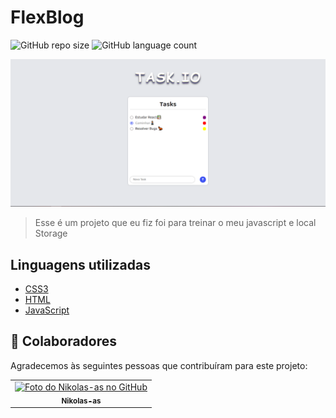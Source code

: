 # FlexBlog  

![GitHub repo size](https://img.shields.io/github/repo-size/Nikolas-as/Task.io?style=for-the-badge)
![GitHub language count](https://img.shields.io/github/languages/count/Nikolas-as/Task.io?style=for-the-badge)

<img src="./Task.io.PNG" alt="exemplo imagem">

> Esse é um projeto que eu fiz foi para treinar o meu javascript e local Storage
>
## Linguagens utilizadas

- [CSS3](https://developer.mozilla.org/pt-BR/docs/Web/CSS)
- [HTML](https://developer.mozilla.org/pt-BR/docs/Web/HTML)
- [JavaScript](https://developer.mozilla.org/pt-BR/docs/Web/Javascript)

## 🤝 Colaboradores

Agradecemos às seguintes pessoas que contribuíram para este projeto:

<table>
  <tr>
    <td align="center">
      <a href="#">
        <img src="https://avatars.githubusercontent.com/u/62979208?v=4" width="100px;" alt="Foto do Nikolas-as no GitHub"/><br>
        <sub>
          <b>Nikolas-as</b>
        </sub>
      </a>
    </td>
</table>

